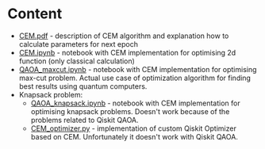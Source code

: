 # Content
- [CEM.pdf](CEM.pdf) - description of CEM algorithm and explanation how to calculate parameters for next epoch
- [CEM.ipynb](CEM.ipynb) - notebook with CEM implementation for optimising 2d function (only classical calculation)
- [QAOA_maxcut.ipynb](QAOA_maxcut.ipynb) - notebook with CEM implementation for optimising max-cut problem. Actual use case of optimization algorithm for finding best results using quantum computers.
- Knapsack problem:
    - [QAOA_knapsack.ipynb](QAOA_knapsack.ipynb) - notebook with CEM implementation for optimising knapsack problems. Doesn't work because of the problems related to Qiskit QAOA.
    - [CEM_optimizer.py](CEM_optimizer.py) - implementation of custom Qiskit Optimizer based on CEM. Unfortunately it doesn't work with Qiskit QAOA.
